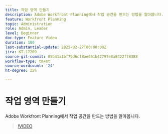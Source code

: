 ```yaml
---
title: 작업 영역 만들기
description: Adobe Workfront Planning에서 작업 공간을 만드는 방법을 알아봅니다.
feature: Workfront Planning
topic: Administration
role: Admin, Leader
level: Beginner
doc-type: Feature Video
duration: 180
last-substantial-update: 2025-02-27T00:00:00Z
jira: KT-17209
source-git-commit: 05b41a1bf79d6cf8ae661b42797e8a8422f78388
workflow-type: tm+mt
source-wordcount: '24'
ht-degree: 25%

---
```



# 작업 영역 만들기

Adobe Workfront Planning에서 작업 공간을 만드는 방법을 알아봅니다.

>[!VIDEO](https://video.tv.adobe.com/v/3448268/?learn=on&enablevpops&captions=kor)
